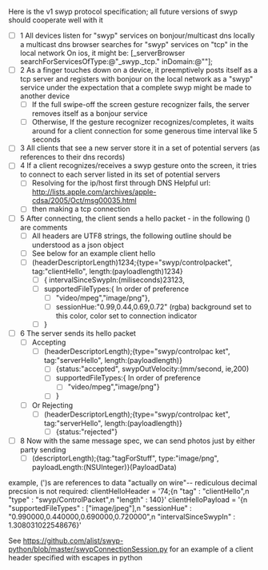 Here is the v1 swyp protocol specification; all future versions of swyp should cooperate well with it

- [ ] 1 All devices listen for "swyp" services on bonjour/multicast dns locally
        a multicast dns browser searches for "swyp" services on "tcp" in the local network
	On ios, it might be:  [_serverBrowser searchForServicesOfType:@"_swyp._tcp." inDomain:@""];
- [ ] 2 As a finger touches down on a device, it preemptively posts
      itself as a tcp server and registers with bonjour on the local network as a "swyp" service
      under the expectation that a complete swyp might be made to another device
    - [ ] If the full swipe-off the screen gesture recognizer fails, the server
          removes itself as a bonjour service
    - [ ] Otherwise, If the gesture recognizer recognizes/completes, it waits
          around for a client connection for some generous time interval like 5 seconds
- [ ] 3 All clients that see a new server store it in a set of potential
      servers (as references to their dns records)
- [ ] 4 If a client recognizes/receives a swyp gesture onto the screen, it tries to connect
      to each server listed in its set of potential servers
    - [ ] Resolving for the ip/host first through DNS 
              Helpful url: http://lists.apple.com/archives/apple-cdsa/2005/Oct/msg00035.html
    * [ ]  then making a tcp connection
- [ ] 5 After connecting, the client sends a hello packet - in the following () are comments
    - [ ] All headers are UTF8 strings, the following outline should be understood as a json object
    - [ ] See below for an example client hello
    - [ ] (headerDescriptorLength)1234;{type="swyp/controlpacket",
          tag:"clientHello", length:(payloadlength)1234}
        - [ ] { intervalSinceSwypIn:(miliseconds)23123,
        - [ ] supportedFileTypes:{
                  In order of preference
            - [ ] "video/mpeg","image/png"},
            - [ ] sessionHue:"0.99,0.44,0.69,0.72" (rgba) 
                      background set to this color, color set to connection indicator
        - [ ] }
- [ ] 6 The server sends its hello packet
    - [ ] Accepting
        - [ ] (headerDescriptorLength<StringInt>);{type="swyp/controlpac
              ket", tag:"serverHello", length:(payloadlength)}
            - [ ] {status:"accepted", swypOutVelocity:(mm/second,
                  ie,200)
            - [ ] supportedFileTypes:{
                      In order of preference
                - [ ] "video/mpeg","image/png"}
            - [ ] }
    - [ ] Or Rejecting
        - [ ] (headerDescriptorLength<StringInt>);{type="swyp/controlpac
              ket", tag:"serverHello", length:(payloadlength)}
            - [ ] {status:"rejected"}  
- [ ] 8 Now with the same message spec, we can send photos just by either
      party sending
    - [ ] (descriptorLength);{tag:"tagForStuff", type:"image/png",
          payloadLength:(NSUInteger)}(PayloadData)

example, (')s are references to data "actually on wire"-- rediculous decimal precsion is not required:
	clientHelloHeader	=	'74;{n "tag" : "clientHello",n "type" : "swyp/ControlPacket",n "length" : 140}'	
	clientHelloPayload	=	'{n "supportedFileTypes" : ["image/jpeg"],n "sessionHue" : "0.990000,0.440000,0.690000,0.720000",n "intervalSinceSwypIn" : 1.308031022548676}'


See https://github.com/alist/swyp-python/blob/master/swypConnectionSession.py for an example of a client header specified with escapes in python

